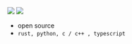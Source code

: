 ![](https://komarev.com/ghpvc/?username=cs50victor&color=0D1116&style=plastic&label=profile_views) ![](https://img.shields.io/github/stars/cs50victor?affiliations=OWNER&style=plastic&label=stars&color=0D1116)

- open source
- `rust, python, c / c++ , typescript`
